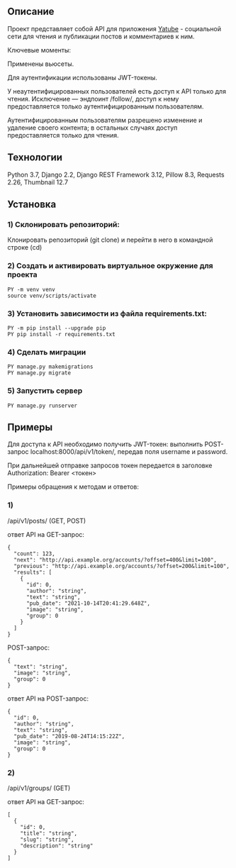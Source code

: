 ## Описание

Проект представляет собой API для приложения [Yatube](https://github.com/marinamurina/hw05_final) - социальной сети для чтения и публикации постов и комментариев к ним.

Ключевые моменты:

Применены вьюсеты.

Для аутентификации использованы JWT-токены.

У неаутентифицированных пользователей есть доступ к API только для чтения. Исключение — эндпоинт /follow/, доступ к нему предоставляется только аутентифицированным пользователям.

Аутентифицированным пользователям разрешено изменение и удаление своего контента; в остальных случаях доступ предоставляется только для чтения.

## Технологии
Python 3.7, Django 2.2, Django REST Framework 3.12, Pillow 8.3, Requests 2.26, Thumbnail 12.7

## Установка

### 1) Склонировать репозиторий:
Клонировать репозиторий (git clone) и перейти в него в командной строке (cd)

### 2) Создать и активировать виртуальное окружение для проекта
```
PY -m venv venv
source venv/scripts/activate
```
### 3) Установить зависимости из файла requirements.txt:
```
PY -m pip install --upgrade pip
PY pip install -r requirements.txt
```
### 4) Сделать миграции
```
PY manage.py makemigrations
PY manage.py migrate
```
### 5) Запустить сервер
```
PY manage.py runserver
```
## Примеры

Для доступа к API необходимо получить JWT-токен: выполнить POST-запрос localhost:8000/api/v1/token/, передав поля username и password.

При дальнейшей отправке запросов токен передается в заголовке Authorization: Bearer <токен>

Примеры обращения к методам и ответов:

### 1)

/api/v1/posts/ (GET, POST)

ответ API на GET-запрос:


```
{
  "count": 123,
  "next": "http://api.example.org/accounts/?offset=400&limit=100",
  "previous": "http://api.example.org/accounts/?offset=200&limit=100",
  "results": [
    {
      "id": 0,
      "author": "string",
      "text": "string",
      "pub_date": "2021-10-14T20:41:29.648Z",
      "image": "string",
      "group": 0
    }
  ]
}
```

POST-запрос:

```
{
  "text": "string",
  "image": "string",
  "group": 0
}
```
ответ API на POST-запрос:

```
{
  "id": 0,
  "author": "string",
  "text": "string",
  "pub_date": "2019-08-24T14:15:22Z",
  "image": "string",
  "group": 0
}
```
### 2)

/api/v1/groups/ (GET)

ответ API на GET-запрос:

```
[
  {
    "id": 0,
    "title": "string",
    "slug": "string",
    "description": "string"
  }
]
```
